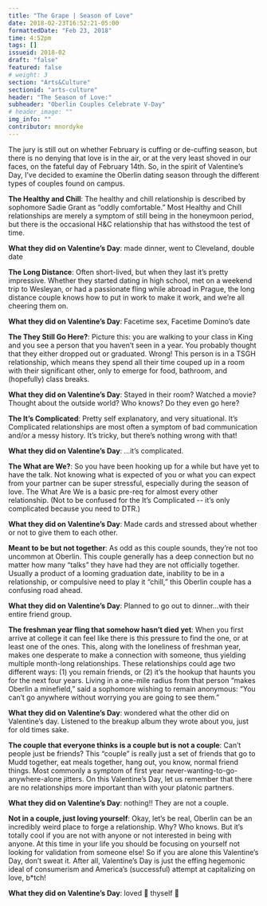 ```yaml
---
title: "The Grape | Season of Love"
date: 2018-02-23T16:52:21-05:00
formattedDate: "Feb 23, 2018"
time: 4:52pm
tags: []
issueid: 2018-02
draft: "false"
featured: false
# weight: 3 
section: "Arts&Culture"
sectionid: "arts-culture"
header: "The Season of Love:"
subheader: "Oberlin Couples Celebrate V-Day"
# header_image: ""
img_info: ""
contributor: mnordyke
---
```


 The jury is still out on whether February is cuffing or de-cuffing season, but there is no denying that love is in the air, or at the very least shoved in our faces, on the fateful day of February 14th.  So, in the spirit of Valentine’s Day, I’ve decided to examine the Oberlin dating season through the different types of couples found on campus. 

__The Healthy and Chill__: The healthy and chill relationship is described by sophomore Sadie Grant as “oddly comfortable.” Most Healthy and Chill relationships are merely a symptom of still being in the honeymoon period, but there is the occasional H&C relationship that has withstood the test of time.

__What they did on Valentine’s Day__: made dinner, went to Cleveland, double date

__The Long Distance__: Often short-lived, but when they last it’s pretty impressive. Whether they started dating in high school, met on a weekend trip to Wesleyan, or had a passionate fling while abroad in Prague, the long distance couple knows how to put in work to make it work, and we’re all cheering them on. 

__What they did on Valentine’s Day__: Facetime sex, Facetime Domino’s date

__The They Still Go Here?__: Picture this: you are walking to your class in King and you see a person that you haven’t seen in a year. You probably thought that they either dropped out or graduated. Wrong! This person is in a TSGH relationship, which means they spend all their time couped up in a room with their significant other, only to emerge for food, bathroom, and (hopefully) class breaks. 

__What they did on Valentine’s Day__: Stayed in their room? Watched a movie? Thought about the outside world? Who knows? Do they even go here? 

__The It’s Complicated__: Pretty self explanatory, and very situational. It’s Complicated relationships are most often a symptom of bad communication and/or a messy history. It’s tricky, but there’s nothing wrong with that! 

__What they did on Valentine’s Day__: ...it’s complicated. 

__The What are We?__: So you have been hooking up for a while but have yet to have the talk. Not knowing what is expected of you or what you can expect from your partner can be super stressful, especially during the season of love. The What Are We is a basic pre-req for almost every other relationship. (Not to be confused for the It’s Complicated -- it’s only complicated because you need to DTR.) 

__What they did on Valentine’s Day__: Made cards and stressed about whether or not to give them to each other.

__Meant to be but not together__: As odd as this couple sounds, they’re not too uncommon at Oberlin. This couple generally has a deep connection but no matter how many “talks” they have had they are not officially together. Usually a product of a looming graduation date, inability to be in a relationship, or compulsive need to play it “chill,”  this Oberlin couple has a confusing road ahead. 

__What they did on Valentine’s Day__: Planned to go out to dinner…with their entire friend group. 

__The freshman year fling that somehow hasn’t died yet__: When you first arrive at college it can feel like there is this pressure to find the one, or at least one of the ones. This, along with the loneliness of freshman year, makes one desperate to make a connection with someone, thus yielding multiple month-long relationships. These relationships could age two different ways: (1) you remain friends, or (2) it’s the hookup that haunts you for the next four years. Living in a one-mile radius from that person “makes Oberlin a minefield,” said a sophomore wishing to remain anonymous: “You can’t go anywhere without worrying you are going to see them.”

__What they did on Valentine’s Day__: wondered what the other did on Valentine’s day. Listened to the breakup album they wrote about you, just for old times sake.

__The couple that everyone thinks is a couple but is not a couple__: Can’t people just be friends? This “couple” is really just a set of friends that go to Mudd together, eat meals together, hang out, you know, normal friend things. Most commonly a symptom of first year never-wanting-to-go-anywhere-alone jitters. On this Valentine’s Day, let us remember that there are no relationships more important than with your platonic partners. 

__What they did on Valentine’s Day__: nothing!! They are not a couple. 

__Not in a couple, just loving yourself__: Okay, let’s be real, Oberlin can be an incredibly weird place to forge a relationship. Why? Who knows. But it’s totally cool if you are not with anyone or not interested in being with anyone. At this time in your life you should be focusing on yourself not looking for validation from someone else! So if you are alone this Valentine’s Day, don’t sweat it. After all, Valentine’s Day is just the effing hegemonic ideal of consumerism and America’s (successful) attempt at capitalizing on love, b*tch!

__What they did on Valentine’s Day__: loved 👏 thyself 👏

